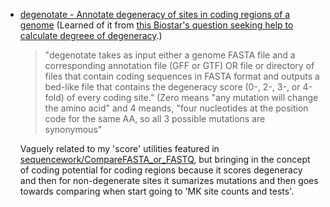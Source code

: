 - [degenotate - Annotate degeneracy of sites in coding regions of a genome](https://github.com/harvardinformatics/degenotate) (Learned of it from [this Biostar's question seeking help to calculate degreee of degeneracy](https://www.biostars.org/p/9594758/#9594839).)
  >"degenotate takes as input either a genome FASTA file and a corresponding annotation file (GFF or GTF) OR file or directory of files that contain coding sequences in FASTA format and outputs a bed-like file that contains the degeneracy score (0-, 2-, 3-, or 4-fold) of every coding site." (Zero means "any mutation will change the amino acid" and 4 meands, "four nucleotides at the position code for the same AA, so all 3 possible mutations are synonymous"  

   Vaguely related to my 'score' utilities featured in [sequencework/CompareFASTA_or_FASTQ](https://github.com/fomightez/sequencework/tree/master/CompareFASTA_or_FASTQ), but bringing in the concept of coding potential for coding regions because it scores degeneracy and then for non-degenerate sites it sumarizes mutations and then goes towards comparing when start going to 'MK site counts and tests'.


  
